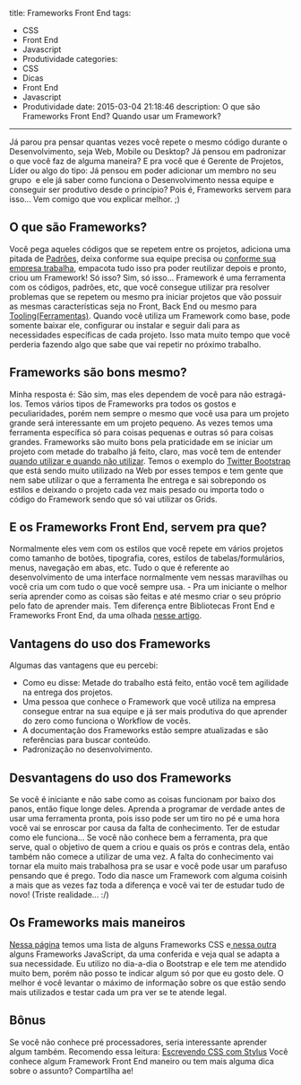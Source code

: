 title: Frameworks Front End
tags:
  - CSS
  - Front End
  - Javascript
  - Produtividade
categories:
  - CSS
  - Dicas
  - Front End
  - Javascript
  - Produtividade
date: 2015-03-04 21:18:46
description: O que são Frameworks Front End? Quando usar um Framework?
---
Já parou pra pensar quantas vezes você repete o mesmo código durante o Desenvolvimento, seja Web, Mobile ou Desktop? Já pensou em padronizar o que você faz de alguma maneira?
E pra você que é Gerente de Projetos, Líder ou algo do tipo: Já pensou em poder adicionar um membro no seu grupo  e ele já saber como funciona o Desenvolvimento nessa equipe e conseguir ser produtivo desde o princípio?
Pois é, Frameworks servem para isso... Vem comigo que vou explicar melhor. ;)<!--more-->

## O que são Frameworks?

Você pega aqueles códigos que se repetem entre os projetos, adiciona uma pitada de [Padrões](http://pt.wikipedia.org/wiki/Padr%C3%A3o_de_projeto_de_software "Wikipedia - Padrões de Projetos"), deixa conforme sua equipe precisa ou [conforme sua empresa trabalha](http://tableless.com.br/locaweb-style-como-iniciamos/ "Locaweb Style - Framework Front End da Locaweb"), empacota tudo isso pra poder reutilizar depois e pronto, criou um Framework!
Só isso? Sim, só isso... Framework é uma ferramenta com os códigos, padrões, etc, que você consegue utilizar pra resolver problemas que se repetem ou mesmo pra iniciar projetos que vão possuir as mesmas características seja no Front, Back End ou mesmo para [Tooling(Ferramentas)](https://github.com/woliveiras/pastel). Quando você utiliza um Framework como base, pode somente baixar ele, configurar ou instalar e seguir dali para as necessidades específicas de cada projeto. Isso mata muito tempo que você perderia fazendo algo que sabe que vai repetir no próximo trabalho.

## Frameworks são bons mesmo?

Minha resposta é: São sim, mas eles dependem de você para não estragá-los.
Temos vários tipos de Frameworks pra todos os gostos e peculiaridades, porém nem sempre o mesmo que você usa para um projeto grande será interessante em um projeto pequeno. As vezes temos uma ferramenta específica só para coisas pequenas e outras só para coisas grandes.
Frameworks são muito bons pela praticidade em se iniciar um projeto com metade do trabalho já feito, claro, mas você tem de entender [quando utilizar e quando não utilizar](http://tableless.com.br/quando-utilizar-ou-nao-frameworks-css/ "Quando utilizar (ou não) frameworks CSS - Talita Pagani").
Temos o exemplo do [Twitter Bootstrap](http://getbootstrap.com/ "Twitter Bootstrap") que está sendo muito utilizado na Web por esses tempos e tem gente que nem sabe utilizar o que a ferramenta lhe entrega e sai sobrepondo os estilos e deixando o projeto cada vez mais pesado ou importa todo o código do Framework sendo que só vai utilizar os Grids.

## E os Frameworks Front End, servem pra que?

Normalmente eles vem com os estilos que você repete em vários projetos como tamanho de botões, tipografia, cores, estilos de tabelas/formulários, menus, navegação em abas, etc. Tudo o que é referente ao desenvolvimento de uma interface normalmente vem nessas maravilhas ou você cria um com tudo o que você sempre usa. - Pra um iniciante o melhor seria aprender como as coisas são feitas e até mesmo criar o seu próprio pelo fato de aprender mais.
Tem diferença entre Bibliotecas Front End e Frameworks Front End, da uma olhada [nesse artigo](http://tableless.com.br/biblioteca-css-ou-framework/ "Biblioteca CSS ou Framework?").

## Vantagens do uso dos Frameworks

Algumas das vantagens que eu percebi:

*   Como eu disse: Metade do trabalho está feito, então você tem agilidade na entrega dos projetos.
*   Uma pessoa que conhece o Framework que você utiliza na empresa consegue entrar na sua equipe e já ser mais produtiva do que aprender do zero como funciona o Workflow de vocês.
*   A documentação dos Frameworks estão sempre atualizadas e são referências para buscar conteúdo.
*   Padronização no desenvolvimento.

## Desvantagens do uso dos Frameworks

Se você é iniciante e não sabe como as coisas funcionam por baixo dos panos, então fique longe deles. Aprenda a programar de verdade antes de usar uma ferramenta pronta, pois isso pode ser um tiro no pé e uma hora você vai se enroscar por causa da falta de conhecimento.
Ter de estudar como ele funciona... Se você não conhece bem a ferramenta, pra que serve, qual o objetivo de quem a criou e quais os prós e contras dela, então também não comece a utilizar de uma vez. A falta do conhecimento vai tornar ela muito mais trabalhosa pra se usar e você pode usar um parafuso pensando que é prego.
Todo dia nasce um Framework com alguma coisinh a mais que as vezes faz toda a diferença e você vai ter de estudar tudo de novo! (Triste realidade... :/)

## Os Frameworks mais maneiros

[Nessa página](http://usablica.github.io/front-end-frameworks/compare.html "FRONT-END FRAMEWORKS") temos uma lista de alguns Frameworks CSS e[ nessa outra](http://todomvc.com/ "TodoMVC") alguns Frameworks JavaScript, da uma conferida e veja qual se adapta a sua necessidade.
Eu utilizo no dia-a-dia o Bootstrap e ele tem me atendido muito bem, porém não posso te indicar algum só por que eu gosto dele. O melhor é você levantar o máximo de informação sobre os que estão sendo mais utilizados e testar cada um pra ver se te atende legal.

## Bônus

Se você não conhece pré processadores, seria interessante aprender algum também. Recomendo essa leitura: [Escrevendo CSS com Stylus](http://blog.da2k.com.br/2015/02/15/escrevendo-css-com-stylus/ "Escrevendo CSS com Stylus")
Você conhece algum Framework Front End maneiro ou tem mais alguma dica sobre o assunto? Compartilha ae!
